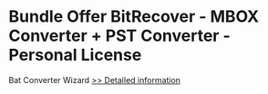 # Bundle Offer BitRecover - MBOX Converter + PST Converter - Personal License
Bat Converter Wizard
[>> Detailed information](https://secure.shareit.com/shareit/product.html?productid=300954711&affiliateid=200057808)